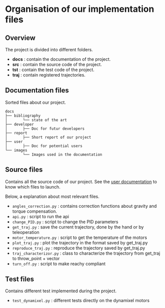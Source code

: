 # Organisation of our implementation files

## Overview
The project is divided into different folders.
- **docs** : contain the documentation of the project.
- **src** : contain the source code of the project.
- **tst** : contain the test code of the project.
- **traj** : contain registered trajectories.

## Documentation files
Sorted files about our project.
```
docs
├── bibliography
│       └── state of the art
├── developer
│       ├── Doc for futur developers
├── report
│       ├── Short report of our project
├── user
│       ├── Doc for potential users
└── images
        └── Images used in the documentation
```

## Source files
Contains all the source code of our project. 
See the [user documentation](../user/README.md) to know which files to launch.

Below, a explanation about most relevant files.
- `angles_correction.py` : contains correction functions about gravity and torque compensation.
- `api.py` : script to run the api
- `change_PID.py` : script to change the PID parameters
- `get_traj.py` : save the current trajectory, done by the hand or by teleoperation
- `motor_temperature.py` : script to get the temperature of the motors
- `plot_traj.py` : plot the trajectory in the format saved by get_traj.py
- `reproduce_traj.py` : reproduce the trajectory saved by get_traj.py
- `traj_characterizor.py` : class to characterize the trajectory from get_traj to throw_point + vector
- `turn_off.py` : script to make reachy compliant

## Test files
Contains different test implemented during the project.

- `test_dynamixel.py` : different tests directly on the dynamixel motors